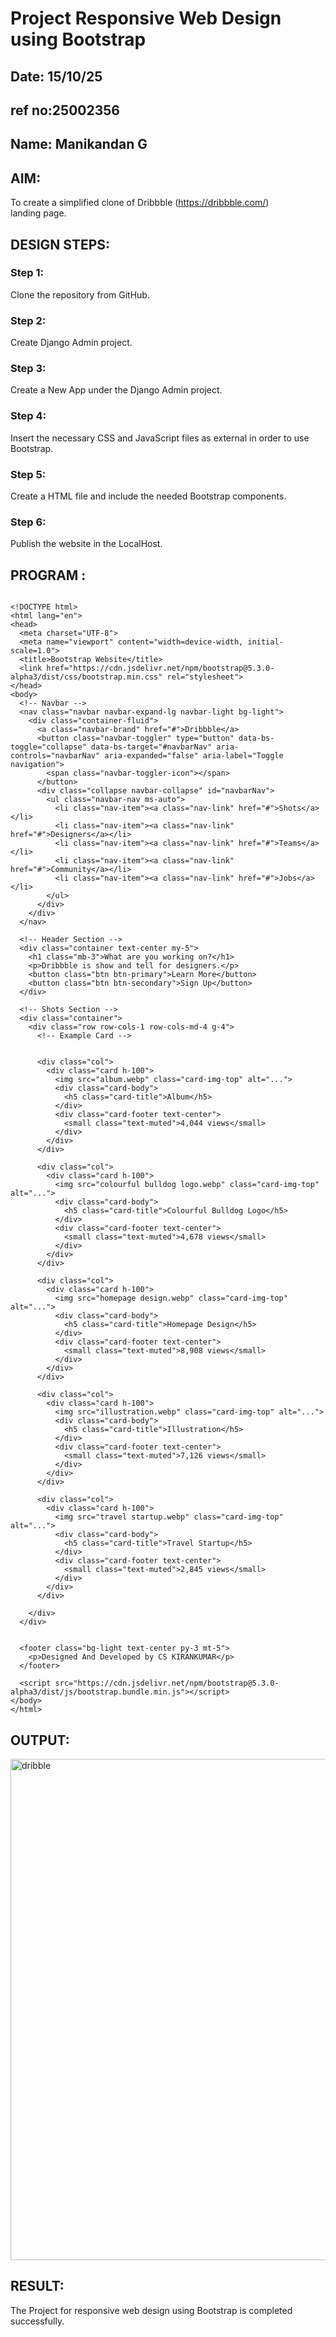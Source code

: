 # Project Responsive Web Design using Bootstrap
## Date: 15/10/25
## ref no:25002356
## Name: Manikandan G

## AIM:
To create a simplified clone of Dribbble (https://dribbble.com/) landing page.


## DESIGN STEPS:

### Step 1:
Clone the repository from GitHub.

### Step 2:
Create Django Admin project.

### Step 3:
Create a New App under the Django Admin project.

### Step 4:
Insert the necessary CSS and JavaScript files as external in order to use Bootstrap.

### Step 5:
Create a HTML file and include the needed Bootstrap components.

### Step 6:
Publish the website in the LocalHost.

## PROGRAM :
```

<!DOCTYPE html>
<html lang="en">
<head>
  <meta charset="UTF-8">
  <meta name="viewport" content="width=device-width, initial-scale=1.0">
  <title>Bootstrap Website</title>
  <link href="https://cdn.jsdelivr.net/npm/bootstrap@5.3.0-alpha3/dist/css/bootstrap.min.css" rel="stylesheet">
</head>
<body>
  <!-- Navbar -->
  <nav class="navbar navbar-expand-lg navbar-light bg-light">
    <div class="container-fluid">
      <a class="navbar-brand" href="#">Dribbble</a>
      <button class="navbar-toggler" type="button" data-bs-toggle="collapse" data-bs-target="#navbarNav" aria-controls="navbarNav" aria-expanded="false" aria-label="Toggle navigation">
        <span class="navbar-toggler-icon"></span>
      </button>
      <div class="collapse navbar-collapse" id="navbarNav">
        <ul class="navbar-nav ms-auto">
          <li class="nav-item"><a class="nav-link" href="#">Shots</a></li>
          <li class="nav-item"><a class="nav-link" href="#">Designers</a></li>
          <li class="nav-item"><a class="nav-link" href="#">Teams</a></li>
          <li class="nav-item"><a class="nav-link" href="#">Community</a></li>
          <li class="nav-item"><a class="nav-link" href="#">Jobs</a></li>
        </ul>
      </div>
    </div>
  </nav>

  <!-- Header Section -->
  <div class="container text-center my-5">
    <h1 class="mb-3">What are you working on?</h1>
    <p>Dribbble is show and tell for designers.</p>
    <button class="btn btn-primary">Learn More</button>
    <button class="btn btn-secondary">Sign Up</button>
  </div>

  <!-- Shots Section -->
  <div class="container">
    <div class="row row-cols-1 row-cols-md-4 g-4">
      <!-- Example Card -->
   

      <div class="col">
        <div class="card h-100">
          <img src="album.webp" class="card-img-top" alt="...">
          <div class="card-body">
            <h5 class="card-title">Album</h5>
          </div>
          <div class="card-footer text-center">
            <small class="text-muted">4,044 views</small>
          </div>
        </div>
      </div>

      <div class="col">
        <div class="card h-100">
          <img src="colourful bulldog logo.webp" class="card-img-top" alt="...">
          <div class="card-body">
            <h5 class="card-title">Colourful Bulldog Logo</h5>
          </div>
          <div class="card-footer text-center">
            <small class="text-muted">4,678 views</small>
          </div>
        </div>
      </div>

      <div class="col">
        <div class="card h-100">
          <img src="homepage design.webp" class="card-img-top" alt="...">
          <div class="card-body">
            <h5 class="card-title">Homepage Design</h5>
          </div>
          <div class="card-footer text-center">
            <small class="text-muted">8,908 views</small>
          </div>
        </div>
      </div>

      <div class="col">
        <div class="card h-100">
          <img src="illustration.webp" class="card-img-top" alt="...">
          <div class="card-body">
            <h5 class="card-title">Illustration</h5>
          </div>
          <div class="card-footer text-center">
            <small class="text-muted">7,126 views</small>
          </div>
        </div>
      </div>

      <div class="col">
        <div class="card h-100">
          <img src="travel startup.webp" class="card-img-top" alt="...">
          <div class="card-body">
            <h5 class="card-title">Travel Startup</h5>
          </div>
          <div class="card-footer text-center">
            <small class="text-muted">2,845 views</small>
          </div>
        </div>
      </div>

    </div>
  </div>


  <footer class="bg-light text-center py-3 mt-5">
    <p>Designed And Developed by CS KIRANKUMAR</p>
  </footer>

  <script src="https://cdn.jsdelivr.net/npm/bootstrap@5.3.0-alpha3/dist/js/bootstrap.bundle.min.js"></script>
</body>
</html>
```

## OUTPUT:

<img width="1471" height="802" alt="dribble" src="https://github.com/user-attachments/assets/dd649b9e-e0f4-400c-9cac-09437d9bd3b9" />

## RESULT:
The Project for responsive web design using Bootstrap is completed successfully.
